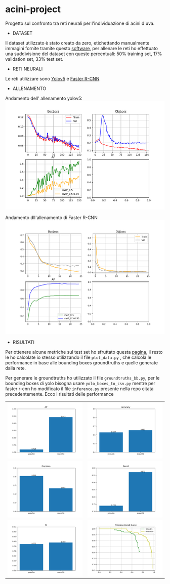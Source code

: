 # acini-project

Progetto sul confronto tra reti neurali per l'individuazione di acini d'uva.
- DATASET

Il dataset utilizzato è stato creato da zero, etichettando manualmente immagini fornite tramite questo [software](https://github.com/heartexlabs/labelImg), per allenare le reti ho effettuato una suddivisione del dataset con queste percentuali: 50% training set, 17% validation set, 33% test set.

- RETI NEURALI

Le reti utilizzare sono [Yolov5](https://github.com/ultralytics/yolov5) e [Faster R-CNN](https://github.com/sovit-123/fasterrcnn-pytorch-training-pipeline) 

- ALLENAMENTO

Andamento dell' allenamento yolov5:
![](https://github.com/Alex-Tommy/acini-project/blob/main/repo-images/yolo-report.png)

Andamento dll'allenamento di Faster R-CNN
![](https://github.com/Alex-Tommy/acini-project/blob/main/repo-images/fasterrcnn-report.png)

- RISULTATI

Per ottenere alcune metriche sul test set ho sfruttato questa [pagina](https://github.com/rafaelpadilla/review_object_detection_metrics), il resto le ho calcolate io stesso utilizzando il file `plot_data.py` , che calcola le performance in base alle bounding boxes groundtruths e quelle generate dalla rete.

Per generare le groundtruths ho utilizzato il file `groundtruths_bb.py`, per le bounding boxes di yolo bisogna usare `yolo_boxes_to_csv.py` mentre per faster r-cnn ho modificato il file `inference.py` presente nella repo citata precedentemente.
Ecco i risultati delle performance

<table cellspacing="2" cellpadding="2" width="1200" border="0">
<tbody>
<tr>
<td valign="center" width=300"><img src="repo-images/AP.png"></td>
<td valign="center" width="300"><img src="repo-images/Accuracy.png"></td>
</tr>
<tr>
<td valign="center" width=300"><img src="repo-images/Precision.png"></td>
<td valign="center" width="300"><img src="repo-images/Recall.png"></td>
</tr>
<tr>
<td valign="center" width="300"><img src="repo-images/F1.png"></td>
<td valign="center" width="300"><img src="repo-images/pr_curve.png"></td>
</tr>
</tbody>
</table>

